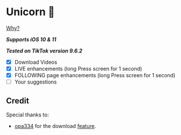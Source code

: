 # Unicorn 🦄
[Why?](https://www.theverge.com/2018/10/26/18026250/bytedance-china-tiktok-valuation-highest-toutiao)

***Supports iOS 10 & 11***

***Tested on TikTok version 9.6.2***


- [x] Download Videos
- [x] LIVE enhancements (long Press screen for 1 second)
- [x] FOLLOWING page enhancements (long Press screen for 1 second)
- [ ] Your suggestions

## Credit
Special thanks to:
- [opa334](https://github.com/opa334)  for the download [feature](https://github.com/opa334/Downloadally). 






